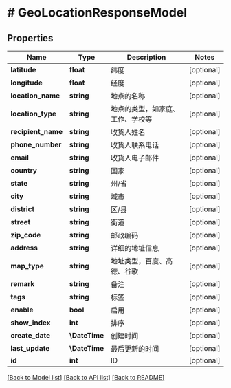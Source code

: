 # # GeoLocationResponseModel

## Properties

Name | Type | Description | Notes
------------ | ------------- | ------------- | -------------
**latitude** | **float** | 纬度 | [optional]
**longitude** | **float** | 经度 | [optional]
**location_name** | **string** | 地点的名称 | [optional]
**location_type** | **string** | 地点的类型，如家庭、工作、学校等 | [optional]
**recipient_name** | **string** | 收货人姓名 | [optional]
**phone_number** | **string** | 收货人联系电话 | [optional]
**email** | **string** | 收货人电子邮件 | [optional]
**country** | **string** | 国家 | [optional]
**state** | **string** | 州/省 | [optional]
**city** | **string** | 城市 | [optional]
**district** | **string** | 区/县 | [optional]
**street** | **string** | 街道 | [optional]
**zip_code** | **string** | 邮政编码 | [optional]
**address** | **string** | 详细的地址信息 | [optional]
**map_type** | **string** | 地址类型，百度、高德、谷歌 | [optional]
**remark** | **string** | 备注 | [optional]
**tags** | **string** | 标签 | [optional]
**enable** | **bool** | 启用 | [optional]
**show_index** | **int** | 排序 | [optional]
**create_date** | **\DateTime** | 创建时间 | [optional]
**last_update** | **\DateTime** | 最后更新的时间 | [optional]
**id** | **int** | ID | [optional]

[[Back to Model list]](../../README.md#models) [[Back to API list]](../../README.md#endpoints) [[Back to README]](../../README.md)
